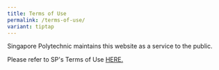```yaml
---
title: Terms of Use
permalink: /terms-of-use/
variant: tiptap
---
```

<p>Singapore Polytechnic maintains this website as a service to the public.</p>
<p>Please refer to SP's Terms of Use <a href="https://www.sp.edu.sg/sp/terms-of-use" rel="noopener noreferrer nofollow" target="_blank">HERE.</a>
</p>
